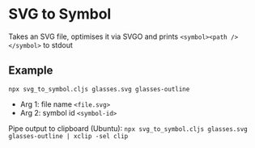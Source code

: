 # SVG to Symbol
Takes an SVG file, optimises it via SVGO and prints `<symbol><path /></symbol>` to stdout

## Example
`npx svg_to_symbol.cljs glasses.svg glasses-outline`

- Arg 1: file name `<file.svg>`
- Arg 2: symbol id `<symbol-id>`

Pipe output to clipboard (Ubuntu): `npx svg_to_symbol.cljs glasses.svg glasses-outline | xclip -sel clip`
